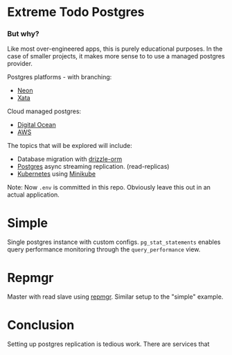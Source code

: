 # Extreme Todo Postgres
### But why?
Like most over-engineered apps, this is purely educational purposes. In the case of smaller projects, it makes more sense to to use a managed postgres provider.

Postgres platforms - with branching:
* [Neon](https://neon.tech/home)
* [Xata](https://xata.io/)

Cloud managed postgres:
* [Digital Ocean](https://www.digitalocean.com/products/managed-databases-postgresql)
* [AWS](https://aws.amazon.com/rds/postgresql/)

The topics that will be explored will include:
* Database migration with [drizzle-orm](https://orm.drizzle.team/)
* [Postgres](https://www.postgresql.org/) async streaming replication. (read-replicas)
* [Kubernetes](https://kubernetes.io/) using [Minikube](https://minikube.sigs.k8s.io/docs/start/?arch=%2Fmacos%2Fx86-64%2Fstable%2Fbinary+download)

Note: Now `.env` is committed in this repo. Obviously leave this out in an actual application.

# Simple
Single postgres instance with custom configs. `pg_stat_statements` enables query performance monitoring through the `query_performance` view. 

# Repmgr
Master with read slave using [repmgr](https://www.repmgr.org/). Similar setup to the "simple" example. 

# Conclusion
Setting up postgres replication is tedious work. There are services that 
